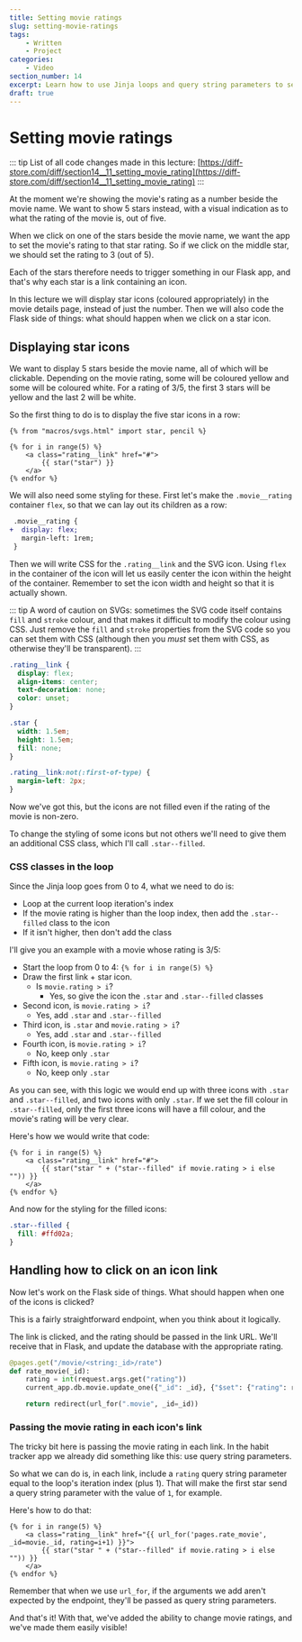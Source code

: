 ```yaml
---
title: Setting movie ratings
slug: setting-movie-ratings
tags:
    - Written
    - Project
categories:
    - Video
section_number: 14
excerpt: Learn how to use Jinja loops and query string parameters to set the movie rating using icons.
draft: true
---
```




# Setting movie ratings

::: tip
List of all code changes made in this lecture: [https://diff-store.com/diff/section14__11_setting_movie_rating](https://diff-store.com/diff/section14__11_setting_movie_rating)
:::

At the moment we're showing the movie's rating as a number beside the movie name. We want to show 5 stars instead, with a visual indication as to what the rating of the movie is, out of five.

When we click on one of the stars beside the movie name, we want the app to set the movie's rating to that star rating. So if we click on the middle star, we should set the rating to 3 (out of 5).

Each of the stars therefore needs to trigger something in our Flask app, and that's why each star is a link containing an icon.

In this lecture we will display star icons (coloured appropriately) in the movie details page, instead of just the number. Then we will also code the Flask side of things: what should happen when we click on a star icon.

## Displaying star icons

We want to display 5 stars beside the movie name, all of which will be clickable. Depending on the movie rating, some will be coloured yellow and some will be coloured white. For a rating of 3/5, the first 3 stars will be yellow and the last 2 will be white.

So the first thing to do is to display the five star icons in a row:

```jinja2
{% from "macros/svgs.html" import star, pencil %}

{% for i in range(5) %}
    <a class="rating__link" href="#">
        {{ star("star") }}
    </a>
{% endfor %}
```

We will also need some styling for these. First let's make the `.movie__rating` container `flex`, so that we can lay out its children as a row:

```diff
 .movie__rating {
+  display: flex;
   margin-left: 1rem;
 }
```

Then we will write CSS for the `.rating__link` and the SVG icon. Using `flex` in the container of the icon will let us easily center the icon within the height of the container. Remember to set the icon width and height so that it is actually shown.

::: tip
A word of caution on SVGs: sometimes the SVG code itself contains `fill` and `stroke` colour, and that makes it difficult to modify the colour using CSS. Just remove the `fill` and `stroke` properties from the SVG code so you can set them with CSS (although then you _must_ set them with CSS, as otherwise they'll be transparent).
:::

```css
.rating__link {
  display: flex;
  align-items: center;
  text-decoration: none;
  color: unset;
}

.star {
  width: 1.5em;
  height: 1.5em;
  fill: none;
}

.rating__link:not(:first-of-type) {
  margin-left: 2px;
}
```

Now we've got this, but the icons are not filled even if the rating of the movie is non-zero.

To change the styling of some icons but not others we'll need to give them an additional CSS class, which I'll call `.star--filled`.

### CSS classes in the loop

Since the Jinja loop goes from 0 to 4, what we need to do is:

- Loop at the current loop iteration's index
- If the movie rating is higher than the loop index, then add the `.star--filled` class to the icon
- If it isn't higher, then don't add the class

I'll give you an example with a movie whose rating is 3/5:

- Start the loop from 0 to 4: `{% for i in range(5) %}`
- Draw the first link + star icon.
    - Is `movie.rating > i`?
        - Yes, so give the icon the `.star` and `.star--filled` classes
- Second icon, is `movie.rating > i`?
    - Yes, add `.star` and `.star--filled`
- Third icon, is `.star` and `movie.rating > i`?
    - Yes, add `.star` and `.star--filled`
- Fourth icon, is `movie.rating > i`?
    - No, keep only `.star`
- Fifth icon, is `movie.rating > i`?
    - No, keep only `.star`

As you can see, with this logic we would end up with three icons with `.star` and `.star--filled`, and two icons with only `.star`. If we set the fill colour in `.star--filled`, only the first three icons will have a fill colour, and the movie's rating will be very clear.

Here's how we would write that code:

```jinja2
{% for i in range(5) %}
    <a class="rating__link" href="#">
        {{ star("star " + ("star--filled" if movie.rating > i else "")) }}
    </a>
{% endfor %}
```

And now for the styling for the filled icons:

```css
.star--filled {
  fill: #ffd02a;
}
```

## Handling how to click on an icon link

Now let's work on the Flask side of things. What should happen when one of the icons is clicked?

This is a fairly straightforward endpoint, when you think about it logically.

The link is clicked, and the rating should be passed in the link URL. We'll receive that in Flask, and update the database with the appropriate rating.

```py
@pages.get("/movie/<string:_id>/rate")
def rate_movie(_id):
    rating = int(request.args.get("rating"))
    current_app.db.movie.update_one({"_id": _id}, {"$set": {"rating": rating}})

    return redirect(url_for(".movie", _id=_id))
```

### Passing the movie rating in each icon's link

The tricky bit here is passing the movie rating in each link. In the habit tracker app we already did something like this: use query string parameters.

So what we can do is, in each link, include a `rating` query string parameter equal to the loop's iteration index (plus 1). That will make the first star send a query string parameter with the value of `1`, for example.

Here's how to do that:

```jinja2
{% for i in range(5) %}
    <a class="rating__link" href="{{ url_for('pages.rate_movie', _id=movie._id, rating=i+1) }}">
        {{ star("star " + ("star--filled" if movie.rating > i else "")) }}
    </a>
{% endfor %}
```

Remember that when we use `url_for`, if the arguments we add aren't expected by the endpoint, they'll be passed as query string parameters.

And that's it! With that, we've added the ability to change movie ratings, and we've made them easily visible!